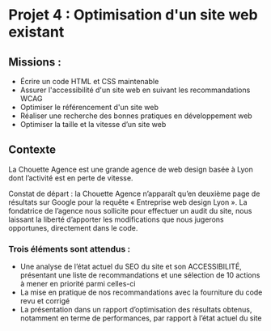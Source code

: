 <h1> Projet 4 : Optimisation d'un site web existant  </h1>

<h2> Missions  : </h2>

<ul>
  <li> Écrire un code HTML et CSS maintenable </li>
  <li> Assurer l'accessibilité d'un site web en suivant les recommandations WCAG </li>
  <li> Optimiser le référencement d'un site web </li>
  <li> Réaliser une recherche des bonnes pratiques en développement web </li>
  <li> Optimiser la taille et la vitesse d’un site web </li>
</ul>

<h2> Contexte </h2>

<p> La Chouette Agence est une grande agence de web design basée à Lyon dont l’activité est en perte de vitesse. </p>

<p> Constat de départ : la Chouette Agence n’apparaît qu’en deuxième page de résultats sur Google pour la requête « Entreprise web design Lyon ».
La fondatrice de l’agence nous sollicite pour effectuer un audit du site, nous laissant la liberté d’apporter les modifications que nous jugerons opportunes, directement dans le code. </p>

<h3> Trois éléments sont attendus : </h3>
<ul>
  <li> Une analyse de l’état actuel du SEO du site et son ACCESSIBILITÉ, présentant une liste de recommandations et une sélection de 10 actions à mener en priorité parmi celles-ci </li>
  <li> La mise en pratique de nos recommandations avec la fourniture du code revu et corrigé </li>
  <li> La présentation dans un rapport d’optimisation des résultats obtenus, notamment en terme de performances, par rapport à l’état actuel du site </li>
</ul>
  
